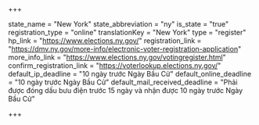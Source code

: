 +++

state_name = "New York"
state_abbreviation = "ny"
is_state = "true"
registration_type = "online"
translationKey = "New York"
type = "register"
hp_link = "https://www.elections.ny.gov/"
registration_link = "https://dmv.ny.gov/more-info/electronic-voter-registration-application"
more_info_link = "https://www.elections.ny.gov/votingregister.html"
confirm_registration_link = "https://voterlookup.elections.ny.gov/"
default_ip_deadline = "10 ngày trước Ngày Bầu Cử"
default_online_deadline = "10 ngày trước Ngày Bầu Cử"
default_mail_received_deadline = "Phải được đóng dấu bưu điện trước 15 ngày và nhận được 10 ngày trước Ngày Bầu Cử"

+++